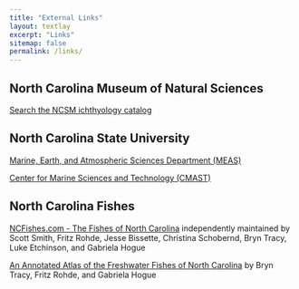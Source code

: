 ```yaml
---
title: "External Links"
layout: textlay
excerpt: "Links"
sitemap: false
permalink: /links/
---
```


## North Carolina Museum of Natural Sciences

[Search the NCSM ichthyology catalog](https://collections.naturalsciences.org/search/ichthyology)


## North Carolina State University

[Marine, Earth, and Atmospheric Sciences Department (MEAS)](https://meas.sciences.ncsu.edu)

[Center for Marine Sciences and Technology (CMAST)](https://cmast.ncsu.edu)


## North Carolina Fishes

[NCFishes.com - The Fishes of North Carolina](https://ncfishes.com) independently maintained by Scott Smith, Fritz Rohde, Jesse Bissette, Christina Schobernd, Bryn Tracy, Luke Etchinson, and Gabriela Hogue

[An Annotated Atlas of the Freshwater Fishes of North Carolina](https://trace.tennessee.edu/sfcproceedings/vol1/iss60/1/) by Bryn Tracy, Fritz Rohde, and Gabriela Hogue